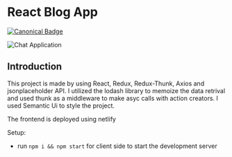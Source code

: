 # React Blog App
[![Canonical Badge](https://img.shields.io/badge/Live__Site-EF3125?style=for-the-badge&logo=canonical)](https://react-redux-blogapp.netlify.app/)

![Chat Application](https://i.postimg.cc/HsC7zxqZ/image-1.png)

## Introduction

This project is made by using React, Redux, Redux-Thunk, Axios and jsonplaceholder API. I utilized the lodash library to memoize the data retrival and used thunk as a middleware to make asyc calls with action creators. I used Semantic Ui to style the project.

The frontend is deployed using netlify

Setup:
- run ```npm i && npm start``` for client side to start the development server
